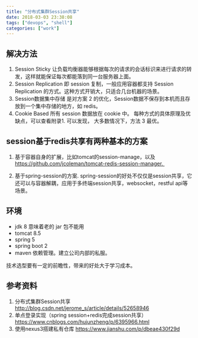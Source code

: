 ```yaml
---
title: "分布式集群Session共享"
date: 2018-03-03 23:38:08
tags: ["devops", "shell"]
categories: ["work"]
---
```


## 解决方法
1.  Session Sticky
让负载均衡器能够根据每次的请求的会话标识来进行请求的转发，这样就能保证每次都能落到同一台服务器上面。
2. Session Replication
即 session 复制，一般应用容器都支持 Session Replication 的方式。这种方式开销大，只适合几台机器的场景。
3. Session数据集中存储
是对方案 2 的优化，Session数据不保存到本机而且存放到一个集中存储的地方，如 redis。
4. Cookie Based
所有 session 数据放在 cookie 中。
每种方式的具体原理及优缺点，可以查看附录1. 可以发现， 大多数情况下，方法 3 最优。

## session基于redis共享有两种基本的方案
1. 基于容器自身的扩展，比如tomcat的session-manage，以及
 https://github.com/jcoleman/tomcat-redis-session-manager. 

2. 基于spring-session的方案. spring-session的好处不仅仅是session共享，它还可以与容器解耦，应用于多终端session共享，websocket，restful api等场景。

## 环境
- jdk 8 意味着老的 jar 包不能用
- tomcat 8.5
- spring 5
- spring boot 2
- maven 依赖管理。建立公司内部的私服。

技术选型要有一定的前瞻性，带来的好处大于学习成本。
 
## 参考资料
1. 分布式集群Session共享 http://blog.csdn.net/jerome_s/article/details/52658946
2. 单点登录实现（spring session+redis完成session共享）
https://www.cnblogs.com/hujunzheng/p/6395966.html
3. 使用nexus3搭建私有仓库 https://www.jianshu.com/p/dbeae430f29d

